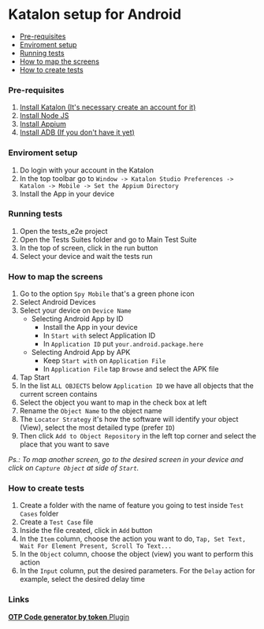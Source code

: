 # Katalon setup for Android

- [Pre-requisites](#pre-requisites)
- [Enviroment setup](#project-setup)
- [Running tests](#running-tests)
- [How to map the screens](#how-to-map-the-screens)
- [How to create tests](#how-to-create-tests)

### Pre-requisites

1. [Install Katalon (It's necessary create an account for it)](https://www.katalon.com/download/)
2. [Install Node JS](https://nodejs.org/en/download/)
3. [Install Appium](https://appium.io/docs/en/about-appium/getting-started/?lang=en)
4. [Install ADB (If you don't have it yet)](https://developer.android.com/studio/releases/platform-tools)

### Enviroment setup

1. Do login with your account in the Katalon
2. In the top toolbar go to `Window -> Katalon Studio Preferences -> Katalon -> Mobile -> Set the Appium Directory`
3. Install the App in your device

### Running tests

1. Open the tests_e2e project
2. Open the Tests Suites folder and go to Main Test Suite
3. In the top of screen, click in the run button
4. Select your device and wait the tests run

### How to map the screens

1. Go to the option `Spy Mobile` that's a green phone icon
2. Select Android Devices
3. Select your device on `Device Name`
	 - Selecting Android App by ID
		- Install the App in your device
        - In `Start with` select Application ID
        - In `Application ID` put `your.android.package.here`
     - Selecting Android App by APK
		- Keep `Start with` on `Application File`
		- In `Application File` tap `Browse` and select the APK file
4. Tap Start
5. In the list `ALL OBJECTS` below `Application ID` we have all objects that the current screen contains
6. Select the object you want to map in the check box at left
7. Rename the `Object Name` to the object name
8. The `Locator Strategy` it's how the software will identify your object (View), select the most detailed type (prefer `ID`)
9. Then click `Add to Object Repository` in the left top corner and select the place that you want to save

_Ps.: To map another screen, go to the desired screen in your device and click on `Capture Object` at side of `Start`._

### How to create tests

1. Create a folder with the name of feature you going to test inside `Test Cases` folder
2. Create a `Test Case` file
3. Inside the file created, click in `Add` button
4. In the `Item` column, choose the action you want to do, `Tap, Set Text, Wait For Element Present, Scroll To Text...`
5. In the `Object` column, choose the object (view) you want to perform this action
6. In the `Input` column, put the desired parameters. For the `Delay` action for example, select the desired delay time

### Links
[**OTP Code generator by token** Plugin](https://store.katalon.com/product/28/TOTP-Generator-Keywords#overview-content)
